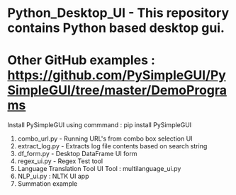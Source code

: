 # Python_Desktop_UI - This repository contains Python based desktop gui.

# Other GitHub examples : https://github.com/PySimpleGUI/PySimpleGUI/tree/master/DemoPrograms <br>

Install PySimpleGUI using commmand : pip install PySimpleGUI <br>

1) combo_url.py - Running URL's from combo box selection UI <br>
2) extract_log.py - Extracts log file contents based on search string <br>
3) df_form.py - Desktop DataFrame UI form <br>
4) regex_ui.py - Regex Test tool <br>
5) Language Translation Tool UI Tool : multilanguage_ui.py <br>
6) NLP_ui.py : NLTK UI app <br>
7) Summation example <br>


